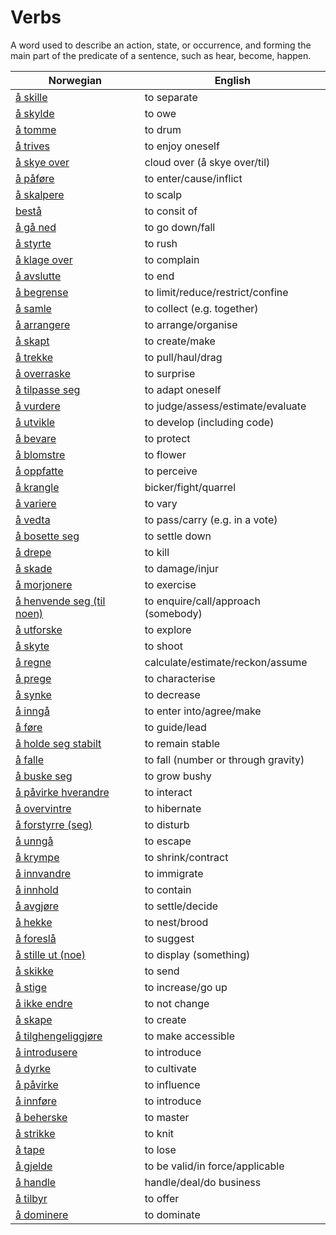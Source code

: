 # Verbs

A word used to describe an action, state, or occurrence, and forming the main part of the predicate of a sentence, such as hear, become, happen.

| Norwegian | English |
| --- | --- |
| [å skille](https://www.ordnett.no/search?language=no&phrase=å%20skille) | to separate |
| [å skylde](https://www.ordnett.no/search?language=no&phrase=å%20skylde) | to owe |
| [å tomme](https://www.ordnett.no/search?language=no&phrase=å%20tomme) | to drum |
| [å trives](https://www.ordnett.no/search?language=no&phrase=å%20trives) | to enjoy oneself |
| [å skye over](https://www.ordnett.no/search?language=no&phrase=å%20skye%20over) | cloud over (å skye over/til) |
| [å påføre](https://www.ordnett.no/search?language=no&phrase=å%20påføre) | to enter/cause/inflict |
| [å skalpere](https://www.ordnett.no/search?language=no&phrase=å%20skalpere) | to scalp |
| [bestå](https://www.ordnett.no/search?language=no&phrase=bestå) | to consit of |
| [å gå ned](https://www.ordnett.no/search?language=no&phrase=å%20gå%20ned) | to go down/fall |
| [å styrte](https://www.ordnett.no/search?language=no&phrase=å%20styrte) | to rush |
| [å klage over](https://www.ordnett.no/search?language=no&phrase=å%20klage%20over) | to complain |
| [å avslutte](https://www.ordnett.no/search?language=no&phrase=å%20avslutte) | to end |
| [å begrense](https://www.ordnett.no/search?language=no&phrase=å%20begrense) | to limit/reduce/restrict/confine |
| [å samle](https://www.ordnett.no/search?language=no&phrase=å%20samle) | to collect (e.g. together) |
| [å arrangere](https://www.ordnett.no/search?language=no&phrase=å%20arrangere) | to arrange/organise |
| [å skapt](https://www.ordnett.no/search?language=no&phrase=å%20skapt) | to create/make |
| [å trekke](https://www.ordnett.no/search?language=no&phrase=å%20trekke) | to pull/haul/drag |
| [å overraske](https://www.ordnett.no/search?language=no&phrase=å%20overraske) | to surprise |
| [å tilpasse seg](https://www.ordnett.no/search?language=no&phrase=å%20tilpasse%20seg) | to adapt oneself |
| [å vurdere](https://www.ordnett.no/search?language=no&phrase=å%20vurdere) | to judge/assess/estimate/evaluate |
| [å utvikle](https://www.ordnett.no/search?language=no&phrase=å%20utvikle) | to develop (including code) |
| [å bevare](https://www.ordnett.no/search?language=no&phrase=å%20bevare) | to protect |
| [å blomstre](https://www.ordnett.no/search?language=no&phrase=å%20blomstre) | to flower |
| [å oppfatte](https://www.ordnett.no/search?language=no&phrase=å%20oppfatte) | to perceive |
| [å krangle](https://www.ordnett.no/search?language=no&phrase=å%20krangle) | bicker/fight/quarrel |
| [å variere](https://www.ordnett.no/search?language=no&phrase=å%20variere) | to vary |
| [å vedta](https://www.ordnett.no/search?language=no&phrase=å%20vedta) | to pass/carry (e.g. in a vote) |
| [å bosette seg](https://www.ordnett.no/search?language=no&phrase=å%20bosette%20seg) | to settle down |
| [å drepe](https://www.ordnett.no/search?language=no&phrase=å%20drepe) | to kill |
| [å skade](https://www.ordnett.no/search?language=no&phrase=å%20skade) | to damage/injur |
| [å morjonere](https://www.ordnett.no/search?language=no&phrase=å%20morjonere) | to exercise |
| [å henvende seg (til noen)](https://www.ordnett.no/search?language=no&phrase=å%20henvende%20seg%20(til%20noen)) | to enquire/call/approach (somebody) |
| [å utforske](https://www.ordnett.no/search?language=no&phrase=å%20utforske) | to explore |
| [å skyte](https://www.ordnett.no/search?language=no&phrase=å%20skyte) | to shoot |
| [å regne](https://www.ordnett.no/search?language=no&phrase=å%20regne) | calculate/estimate/reckon/assume |
| [å prege](https://www.ordnett.no/search?language=no&phrase=å%20prege) | to characterise |
| [å synke](https://www.ordnett.no/search?language=no&phrase=å%20synke) | to decrease |
| [å inngå](https://www.ordnett.no/search?language=no&phrase=å%20inngå) | to enter into/agree/make |
| [å føre](https://www.ordnett.no/search?language=no&phrase=å%20føre) | to guide/lead |
| [å holde seg stabilt](https://www.ordnett.no/search?language=no&phrase=å%20holde%20seg%20stabilt) | to remain stable |
| [å falle](https://www.ordnett.no/search?language=no&phrase=å%20falle) | to fall (number or through gravity) |
| [å buske seg](https://www.ordnett.no/search?language=no&phrase=å%20buske%20seg) | to grow bushy |
| [å påvirke hverandre](https://www.ordnett.no/search?language=no&phrase=å%20påvirke%20hverandre) | to interact |
| [å overvintre](https://www.ordnett.no/search?language=no&phrase=å%20overvintre) | to hibernate |
| [å forstyrre (seg)](https://www.ordnett.no/search?language=no&phrase=å%20forstyrre%20(seg)) | to disturb |
| [å unngå](https://www.ordnett.no/search?language=no&phrase=å%20unngå) | to escape |
| [å krympe](https://www.ordnett.no/search?language=no&phrase=å%20krympe) | to shrink/contract |
| [å innvandre](https://www.ordnett.no/search?language=no&phrase=å%20innvandre) | to immigrate |
| [å innhold](https://www.ordnett.no/search?language=no&phrase=å%20innhold) | to contain |
| [å avgjøre](https://www.ordnett.no/search?language=no&phrase=å%20avgjøre) | to settle/decide |
| [å hekke](https://www.ordnett.no/search?language=no&phrase=å%20hekke) | to nest/brood |
| [å foreslå](https://www.ordnett.no/search?language=no&phrase=å%20foreslå) | to suggest |
| [å stille ut (noe)](https://www.ordnett.no/search?language=no&phrase=å%20stille%20ut%20(noe)) | to display (something) |
| [å skikke](https://www.ordnett.no/search?language=no&phrase=å%20skikke) | to send |
| [å stige](https://www.ordnett.no/search?language=no&phrase=å%20stige) | to increase/go up |
| [å ikke endre](https://www.ordnett.no/search?language=no&phrase=å%20ikke%20endre) | to not change |
| [å skape](https://www.ordnett.no/search?language=no&phrase=å%20skape) | to create |
| [å tilghengeliggjøre](https://www.ordnett.no/search?language=no&phrase=å%20tilghengeliggjøre) | to make accessible |
| [å introdusere](https://www.ordnett.no/search?language=no&phrase=å%20introdusere) | to introduce |
| [å dyrke](https://www.ordnett.no/search?language=no&phrase=å%20dyrke) | to cultivate |
| [å påvirke](https://www.ordnett.no/search?language=no&phrase=å%20påvirke) | to influence |
| [å innføre](https://www.ordnett.no/search?language=no&phrase=å%20innføre) | to introduce |
| [å beherske](https://www.ordnett.no/search?language=no&phrase=å%20beherske) | to master |
| [å strikke](https://www.ordnett.no/search?language=no&phrase=å%20strikke) | to knit |
| [å tape](https://www.ordnett.no/search?language=no&phrase=å%20tape) | to lose |
| [å gjelde](https://www.ordnett.no/search?language=no&phrase=å%20gjelde) | to be valid/in force/applicable |
| [å handle](https://www.ordnett.no/search?language=no&phrase=å%20handle) | handle/deal/do business |
| [å tilbyr](https://www.ordnett.no/search?language=no&phrase=å%20tilbyr) | to offer |
| [å dominere](https://www.ordnett.no/search?language=no&phrase=å%20dominere) | to dominate |

